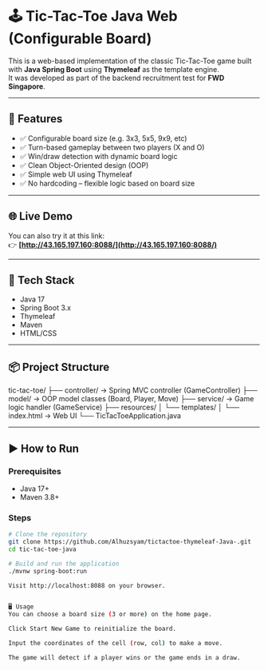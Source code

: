 # 🕹️ Tic-Tac-Toe Java Web (Configurable Board)

This is a web-based implementation of the classic Tic-Tac-Toe game built with **Java Spring Boot** using **Thymeleaf** as the template engine.  
It was developed as part of the backend recruitment test for **FWD Singapore**.

---

## 🚀 Features

- ✅ Configurable board size (e.g. 3x3, 5x5, 9x9, etc)
- ✅ Turn-based gameplay between two players (X and O)
- ✅ Win/draw detection with dynamic board logic
- ✅ Clean Object-Oriented design (OOP)
- ✅ Simple web UI using Thymeleaf
- ✅ No hardcoding – flexible logic based on board size

---

## 🌐 Live Demo

You can also try it at this link:  
👉 **[http://43.165.197.160:8088/](http://43.165.197.160:8088/)**

---

## 🧱 Tech Stack

- Java 17
- Spring Boot 3.x
- Thymeleaf
- Maven
- HTML/CSS

---

## 📦 Project Structure

tic-tac-toe/
├── controller/ → Spring MVC controller (GameController)
├── model/ → OOP model classes (Board, Player, Move)
├── service/ → Game logic handler (GameService)
├── resources/
│ └── templates/
│ └── index.html → Web UI
└── TicTacToeApplication.java

---

## ▶️ How to Run

### Prerequisites
- Java 17+
- Maven 3.8+

### Steps

```bash
# Clone the repository
git clone https://github.com/Alhuzsyam/tictactoe-thymeleaf-Java-.git
cd tic-tac-toe-java

# Build and run the application
./mvnw spring-boot:run

Visit http://localhost:8088 on your browser.


🖥️ Usage
You can choose a board size (3 or more) on the home page.

Click Start New Game to reinitialize the board.

Input the coordinates of the cell (row, col) to make a move.

The game will detect if a player wins or the game ends in a draw.



